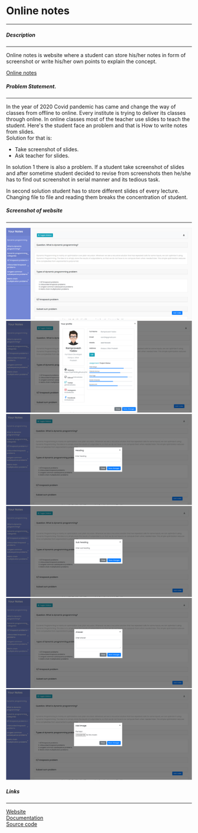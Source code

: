 # Online notes
<hr>

##### Description
<hr>
Online notes is website where a student can store his/her notes in form of screenshot or write his/her own points to explain the concept.

[Online notes](https://rp875638.github.io/OnlineNote/)

##### Problem Statement.
<hr>
In the year of 2020 Covid pandemic has came and change the way of classes from offline to online. 
Every institute is trying to deliver its classes through online. 
In online classes most of the teacher use slides to teach the student. 
Here's the student face an problem and that is How to write notes from slides.
<br>
Solution for that is:

- Take screenshot of slides.
- Ask teacher for slides.
  
In solution 1 there is also a problem. 
If a student take screenshot of slides and after 
sometime student decided to revise from screenshots 
then he/she has to find out screenshot in serial 
manner and its tedious task.

In second solution student has to store different 
slides of every lecture.
Changing file to file and reading them breaks 
the concentration of student.

##### Screenshot of website
<hr>

![alt Screenshot of first page](Images/Screenshot%202021-09-11%20102713.png)
![alt Screenshot of first profile](Images/Screenshot%202021-09-11%20102334.png)
![alt Screenshot of first page](Images/Screenshot%202021-09-11%20102749.png)
![alt Screenshot of first page](Images/Screenshot%202021-09-11%20102830.png)
![alt Screenshot of first page](Images/Screenshot%202021-09-11%20102922.png)
![alt Screenshot of first page](Images/Screenshot%202021-09-11%20103006.png)


##### Links
<hr>

[Website](https://rp875638.github.io/OnlineNote/) <br>
[Documentation](https://github.com/rp875638/OnlineNote#readme) <br>
[Source code](https://github.com/rp875638/OnlineNote)